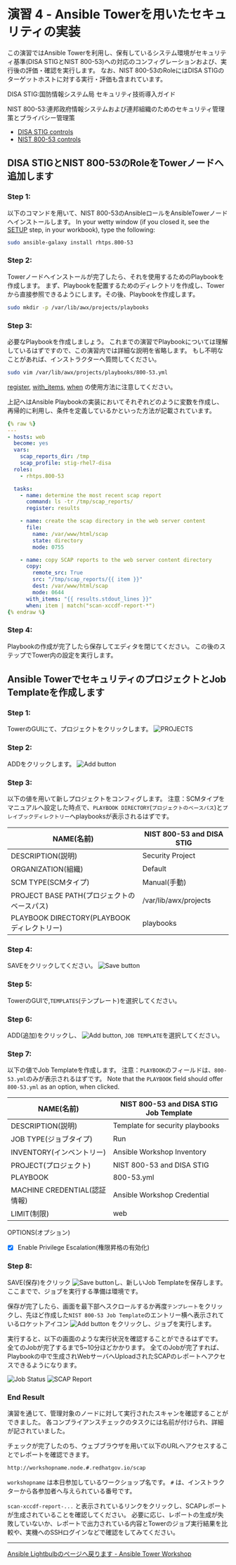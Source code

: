 # 演習 4 - Ansible Towerを用いたセキュリティの実装

この演習ではAnsible Towerを利用し、保有しているシステム環境がセキュリティ基準(DISA STIGとNIST 800-53)への対応のコンフィグレーションおよび、実行後の評価・確認を実行します。
なお、NIST 800-53のRoleにはDISA STIGのターゲットホストに対する実行・評価も含まれています。

DISA STIG:国防情報システム局 セキュリティ技術導入ガイド

NIST 800-53:連邦政府情報システムおよび連邦組織のためのセキュリティ管理策とプライバシー管理策

* [DISA STIG controls](https://galaxy.ansible.com/MindPointGroup/RHEL7-STIG/)
* [NIST 800-53 controls](https://galaxy.ansible.com/rhtps/800-53/)

## DISA STIGとNIST 800-53のRoleをTowerノードへ追加します

### Step 1:

以下のコマンドを用いて、NIST 800-53のAnsibleロールをAnsibleTowerノードへインストールします。
In your wetty window (if you closed it, see the [SETUP](../setup.md) step, in your workbook), type the following:

```bash
sudo ansible-galaxy install rhtps.800-53
```

### Step 2:

Towerノードへインストールが完了したら、それを使用するためのPlaybookを作成します。
まず、Playbookを配置するためのディレクトリを作成し、Towerから直接参照できるようにします。その後、Playbookを作成します。

```bash
sudo mkdir -p /var/lib/awx/projects/playbooks
```

### Step 3:

必要なPlaybookを作成しましょう。
これまでの演習でPlaybookについては理解しているはずですので、この演習内では詳細な説明を省略します。
もし不明なことがあれば、インストラクターへ質問してください。

```bash
sudo vim /var/lib/awx/projects/playbooks/800-53.yml
```

[register](http://docs.ansible.com/ansible/latest/playbooks_conditionals.html#register-variables), [with_items](http://docs.ansible.com/ansible/latest/playbooks_loops.html#standard-loops),  [when](http://docs.ansible.com/ansible/latest/playbooks_conditionals.html#the-when-statement) の使用方法に注意してください。

上記へはAnsible Playbookの実装においてそれぞれどのように変数を作成し、再帰的に利用し、条件を定義しているかといった方法が記載されています。

```yml
{% raw %}
---
- hosts: web
  become: yes
  vars:
    scap_reports_dir: /tmp
    scap_profile: stig-rhel7-disa
  roles:
    - rhtps.800-53

  tasks:
    - name: determine the most recent scap report
      command: ls -tr /tmp/scap_reports/
      register: results

    - name: create the scap directory in the web server content
      file:
        name: /var/www/html/scap
        state: directory
        mode: 0755

    - name: copy SCAP reports to the web server content directory
      copy:
        remote_src: True
        src: "/tmp/scap_reports/{{ item }}"
        dest: /var/www/html/scap
        mode: 0644
      with_items: "{{ results.stdout_lines }}"
      when: item | match("scan-xccdf-report-*")
{% endraw %}
```

### Step 4:

Playbookの作成が完了したら保存してエディタを閉じてください。
この後のステップでTower内の設定を実行します。

## Ansible TowerでセキュリティのプロジェクトとJob Templateを作成します

### Step 1:

TowerのGUIにて、プロジェクトをクリックします。 ![PROJECTS](at_projects_icon.png)

### Step 2:

ADDをクリックします。 ![Add button](at_add.png)

### Step 3:

以下の値を用いて新しプロジェクトをコンフィグします。
注意：SCMタイプをマニュアルへ設定した時点で、`PLAYBOOK DIRECTORY`(`プロジェクトのベースパス`)と`プレイブックディレクトリー`へplaybooksが表示されるはずです。

NAME(名前) |NIST 800-53 and DISA STIG
-----|-------------------------
DESCRIPTION(説明)|Security Project
ORGANIZATION(組織)|Default
SCM TYPE(SCMタイプ)|Manual(手動)
PROJECT BASE PATH(プロジェクトのベースパス)|/var/lib/awx/projects
PLAYBOOK DIRECTORY(PLAYBOOKディレクトリー)|playbooks

### Step 4:

SAVEをクリックしてください。 ![Save button](at_save.png)

### Step 5:

TowerのGUIで,`TEMPLATES`(テンプレート)を選択してください。

### Step 6:

ADD(追加)をクリックし、 ![Add button](at_add.png),  `JOB TEMPLATE`を選択してください。

### Step 7:

以下の値でJob Templateを作成します。
注意：`PLAYBOOK`のフィールドは、`800-53.yml`のみが表示されるはずです。
  Note that the `PLAYBOOK` field should offer `800-53.yml` as an option, when clicked.

NAME(名前) |NIST 800-53 and DISA STIG Job Template
-----|--------------------------------------
DESCRIPTION(説明)|Template for security playbooks
JOB TYPE(ジョブタイプ)|Run
INVENTORY(インベントリー)|Ansible Workshop Inventory
PROJECT(プロジェクト)|NIST 800-53 and DISA STIG
PLAYBOOK|800-53.yml
MACHINE CREDENTIAL(認証情報)|Ansible Workshop Credential
LIMIT(制限)|web
OPTIONS(オプション)
- [x] Enable Privilege Escalation(権限昇格の有効化)

### Step 8:

SAVE(保存)をクリック ![Save button](at_save.png)し、新しいJob Templateを保存します。
ここまでで、ジョブを実行する準備は環境です。

保存が完了したら、画面を最下部へスクロールするか再度`テンプレート`をクリックし、先ほど作成した`NIST 800-53 Job Template`のエントリー横へ表示されているロケットアイコン ![Add button](at_launch_icon.png) をクリックし、ジョブを実行します。

実行すると、以下の画面のような実行状況を確認することができるはずです。
全てのJobが完了するまで5~10分ほどかかります。
全てのJobが完了すれば、Playbookの中で生成されWebサーバへUploadされたSCAPのレポートへアクセスできるようになります。

![Job Status](at_800-53_job_status.png)
![SCAP Report](at_scap_report.png)


### End Result

演習を通じて、管理対象のノードに対して実行されたスキャンを確認することができました。
各コンプライアンスチェックのタスクには名前が付けられ、詳細が記されていました。

チェックが完了したのち、ウェブブラウザを用いて以下のURLへアクセスすることでレポートを確認できます。
```bash
http://workshopname.node.#.redhatgov.io/scap
```
`workshopname` は本日参加しているワークショップ名です。
`#` は、インストラクターから各参加者へ与えられている番号です。

`scan-xccdf-report-...` と表示されているリンクをクリックし、SCAPレポートが生成されていることを確認してください。
必要に応じ、レポートの生成が失敗していないか、レポートで出力されている内容とTowerのジョブ実行結果を比較や、実機へのSSHログインなどで確認をしてみてください。

---

[Ansible Lightbulbのページへ戻ります - Ansible Tower Workshop](../README.ja.md)
